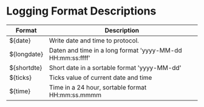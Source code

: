 
# Logging Format Descriptions

|Format|Description|
|---|---|
|${date}|Write date and time to protocol.| 
|${longdate}|Daten and time in a long format 'yyyy-MM-dd HH:mm:ss:ffff'|
|${shortdte}|Short date in a sortable format 'yyyy-MM-dd'|
|${ticks}|Ticks value of current date and time|
|${time}|Time in  a 24 hour, sortable format HH:mm:ss.mmmm|
